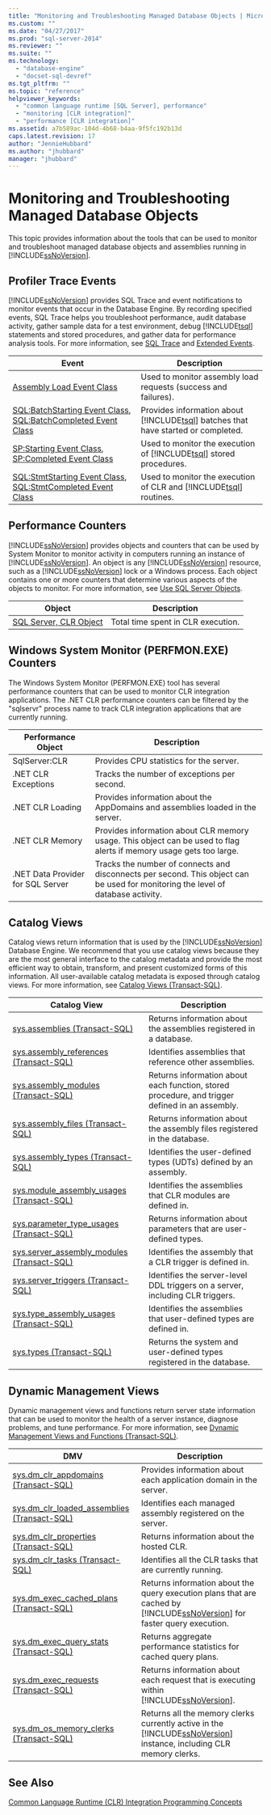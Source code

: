 ```yaml
---
title: "Monitoring and Troubleshooting Managed Database Objects | Microsoft Docs"
ms.custom: ""
ms.date: "04/27/2017"
ms.prod: "sql-server-2014"
ms.reviewer: ""
ms.suite: ""
ms.technology: 
  - "database-engine"
  - "docset-sql-devref"
ms.tgt_pltfrm: ""
ms.topic: "reference"
helpviewer_keywords: 
  - "common language runtime [SQL Server], performance"
  - "monitoring [CLR integration]"
  - "performance [CLR integration]"
ms.assetid: a7b589ac-104d-4b68-b4aa-9f5fc192b13d
caps.latest.revision: 17
author: "JennieHubbard"
ms.author: "jhubbard"
manager: "jhubbard"
---
```

# Monitoring and Troubleshooting Managed Database Objects
  This topic provides information about the tools that can be used to monitor and troubleshoot managed database objects and assemblies running in [!INCLUDE[ssNoVersion](../../../includes/ssnoversion-md.md)].  
  
## Profiler Trace Events  
 [!INCLUDE[ssNoVersion](../../../includes/ssnoversion-md.md)] provides SQL Trace and event notifications to monitor events that occur in the Database Engine. By recording specified events, SQL Trace helps you troubleshoot performance, audit database activity, gather sample data for a test environment, debug [!INCLUDE[tsql](../../../includes/tsql-md.md)] statements and stored procedures, and gather data for performance analysis tools. For more information, see [SQL Trace](../../../2014/database-engine/sql-trace.md) and [Extended Events](../../../2014/database-engine/extended-events.md).  
  
|Event|Description|  
|-----------|-----------------|  
|[Assembly Load Event Class](../../../2014/database-engine/assembly-load-event-class.md)|Used to monitor assembly load requests (success and failures).|  
|[SQL:BatchStarting Event Class](../../../2014/database-engine/sql-batchstarting-event-class.md), [SQL:BatchCompleted Event Class](../../../2014/database-engine/sql-batchcompleted-event-class.md)|Provides information about [!INCLUDE[tsql](../../../includes/tsql-md.md)] batches that have started or completed.|  
|[SP:Starting Event Class](../../../2014/database-engine/sp-starting-event-class.md), [SP:Completed Event Class](../../../2014/database-engine/sp-completed-event-class.md)|Used to monitor the execution of [!INCLUDE[tsql](../../../includes/tsql-md.md)] stored procedures.|  
|[SQL:StmtStarting Event Class](../../../2014/database-engine/sql-stmtstarting-event-class.md), [SQL:StmtCompleted Event Class](../../../2014/database-engine/sql-stmtcompleted-event-class.md)|Used to monitor the execution of CLR and [!INCLUDE[tsql](../../../includes/tsql-md.md)] routines.|  
  
## Performance Counters  
 [!INCLUDE[ssNoVersion](../../../includes/ssnoversion-md.md)] provides objects and counters that can be used by System Monitor to monitor activity in computers running an instance of [!INCLUDE[ssNoVersion](../../../includes/ssnoversion-md.md)]. An object is any [!INCLUDE[ssNoVersion](../../../includes/ssnoversion-md.md)] resource, such as a [!INCLUDE[ssNoVersion](../../../includes/ssnoversion-md.md)] lock or a Windows process. Each object contains one or more counters that determine various aspects of the objects to monitor. For more information, see [Use SQL Server Objects](../../../2014/database-engine/use-sql-server-objects.md).  
  
|Object|Description|  
|------------|-----------------|  
|[SQL Server, CLR Object](../../../2014/database-engine/sql-server-clr-object.md)|Total time spent in CLR execution.|  
  
## Windows System Monitor (PERFMON.EXE) Counters  
 The Windows System Monitor (PERFMON.EXE) tool has several performance counters that can be used to monitor CLR integration applications. The .NET CLR performance counters can be filtered by the "sqlservr" process name to track CLR integration applications that are currently running.  
  
|Performance Object|Description|  
|------------------------|-----------------|  
|SqlServer:CLR|Provides CPU statistics for the server.|  
|.NET CLR Exceptions|Tracks the number of exceptions per second.|  
|.NET CLR Loading|Provides information about the AppDomains and assemblies loaded in the server.|  
|.NET CLR Memory|Provides information about CLR memory usage. This object can be used to flag alerts if memory usage gets too large.|  
|.NET Data Provider for SQL Server|Tracks the number of connects and disconnects per second. This object can be used for monitoring the level of database activity.|  
  
## Catalog Views  
 Catalog views return information that is used by the [!INCLUDE[ssNoVersion](../../../includes/ssnoversion-md.md)] Database Engine. We recommend that you use catalog views because they are the most general interface to the catalog metadata and provide the most efficient way to obtain, transform, and present customized forms of this information. All user-available catalog metadata is exposed through catalog views. For more information, see [Catalog Views &#40;Transact-SQL&#41;](../Topic/Catalog%20Views%20\(Transact-SQL\).md).  
  
|Catalog View|Description|  
|------------------|-----------------|  
|[sys.assemblies &#40;Transact-SQL&#41;](../Topic/sys.assemblies%20\(Transact-SQL\).md)|Returns information about the assemblies registered in a database.|  
|[sys.assembly_references &#40;Transact-SQL&#41;](../Topic/sys.assembly_references%20\(Transact-SQL\).md)|Identifies assemblies that reference other assemblies.|  
|[sys.assembly_modules &#40;Transact-SQL&#41;](../Topic/sys.assembly_modules%20\(Transact-SQL\).md)|Returns information about each function, stored procedure, and trigger defined in an assembly.|  
|[sys.assembly_files &#40;Transact-SQL&#41;](../Topic/sys.assembly_files%20\(Transact-SQL\).md)|Returns information about the assembly files registered in the database.|  
|[sys.assembly_types &#40;Transact-SQL&#41;](../Topic/sys.assembly_types%20\(Transact-SQL\).md)|Identifies the user-defined types (UDTs) defined by an assembly.|  
|[sys.module_assembly_usages &#40;Transact-SQL&#41;](../Topic/sys.module_assembly_usages%20\(Transact-SQL\).md)|Identifies the assemblies that CLR modules are defined in.|  
|[sys.parameter_type_usages &#40;Transact-SQL&#41;](../Topic/sys.parameter_type_usages%20\(Transact-SQL\).md)|Returns information about parameters that are user-defined types.|  
|[sys.server_assembly_modules &#40;Transact-SQL&#41;](../Topic/sys.server_assembly_modules%20\(Transact-SQL\).md)|Identifies the assembly that a CLR trigger is defined in.|  
|[sys.server_triggers &#40;Transact-SQL&#41;](../Topic/sys.server_triggers%20\(Transact-SQL\).md)|Identifies the server-level DDL triggers on a server, including CLR triggers.|  
|[sys.type_assembly_usages &#40;Transact-SQL&#41;](../Topic/sys.type_assembly_usages%20\(Transact-SQL\).md)|Identifies the assemblies that user-defined types are defined in.|  
|[sys.types &#40;Transact-SQL&#41;](../Topic/sys.types%20\(Transact-SQL\).md)|Returns the system and user-defined types registered in the database.|  
  
## Dynamic Management Views  
 Dynamic management views and functions return server state information that can be used to monitor the health of a server instance, diagnose problems, and tune performance. For more information, see [Dynamic Management Views and Functions &#40;Transact-SQL&#41;](../Topic/Dynamic%20Management%20Views%20and%20Functions%20\(Transact-SQL\).md).  
  
|DMV|Description|  
|---------|-----------------|  
|[sys.dm_clr_appdomains &#40;Transact-SQL&#41;](../Topic/sys.dm_clr_appdomains%20\(Transact-SQL\).md)|Provides information about each application domain in the server.|  
|[sys.dm_clr_loaded_assemblies &#40;Transact-SQL&#41;](../Topic/sys.dm_clr_loaded_assemblies%20\(Transact-SQL\).md)|Identifies each managed assembly registered on the server.|  
|[sys.dm_clr_properties &#40;Transact-SQL&#41;](../Topic/sys.dm_clr_properties%20\(Transact-SQL\).md)|Returns information about the hosted CLR.|  
|[sys.dm_clr_tasks &#40;Transact-SQL&#41;](../Topic/sys.dm_clr_tasks%20\(Transact-SQL\).md)|Identifies all the CLR tasks that are currently running.|  
|[sys.dm_exec_cached_plans &#40;Transact-SQL&#41;](../Topic/sys.dm_exec_cached_plans%20\(Transact-SQL\).md)|Returns information about the query execution plans that are cached by [!INCLUDE[ssNoVersion](../../../includes/ssnoversion-md.md)] for faster query execution.|  
|[sys.dm_exec_query_stats &#40;Transact-SQL&#41;](../Topic/sys.dm_exec_query_stats%20\(Transact-SQL\).md)|Returns aggregate performance statistics for cached query plans.|  
|[sys.dm_exec_requests &#40;Transact-SQL&#41;](../Topic/sys.dm_exec_requests%20\(Transact-SQL\).md)|Returns information about each request that is executing within [!INCLUDE[ssNoVersion](../../../includes/ssnoversion-md.md)].|  
|[sys.dm_os_memory_clerks &#40;Transact-SQL&#41;](../Topic/sys.dm_os_memory_clerks%20\(Transact-SQL\).md)|Returns all the memory clerks currently active in the [!INCLUDE[ssNoVersion](../../../includes/ssnoversion-md.md)] instance, including CLR memory clerks.|  
  
## See Also  
 [Common Language Runtime &#40;CLR&#41; Integration Programming Concepts](../../../2014/database-engine/dev-guide/common-language-runtime-clr-integration-programming-concepts.md)  
  
  